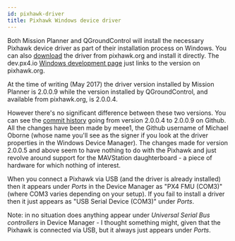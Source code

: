 ```yaml
---
id: pixhawk-driver
title: Pixhawk Windows device driver
---
```


Both Mission Planner and QGroundControl will install the necessary Pixhawk device driver as part of their installation process on Windows. You can also [download](https://pixhawk.org/firmware/downloads) the driver from pixhawk.org and install it directly. The dev.px4.io [Windows development page](https://dev.px4.io/en/setup/dev_env_windows.html) just links to the version on pixhawk.org.

At the time of writing (May 2017) the driver version installed by Mission Planner is 2.0.0.9 while the version installed by QGroundControl, and available from pixhawk.org, is 2.0.0.4.

However there's no significant difference between these two versions. You can see the [commit history](https://github.com/ArduPilot/MissionPlanner/commits/master/Drivers/px4fmu.inf) going from version 2.0.0.4 to 2.0.0.9 on Github. All the changes have been made by meee1, the Github username of Michael Oborne (whose name you'll see as the signer if you look at the driver properties in the Windows Device Manager). The changes made for version 2.0.0.5 and above seem to have nothing to do with the Pixhawk and just revolve around support for the MAVStation daughterboard - a piece of hardware for which nothing of interest.

When you connect a Pixhawk via USB (and the driver is already installed) then it appears under _Ports_ in the Device Manager as "PX4 FMU (COM3)" (where COM3 varies depending on your setup). If you fail to install a driver then it just appears as "USB Serial Device (COM3)" under _Ports_.

Note: in no situation does anything appear under _Universal Serial Bus controllers_ in Device Manager - I thought something might, given that the Pixhawk is connected via USB, but it always just appears under _Ports_.
